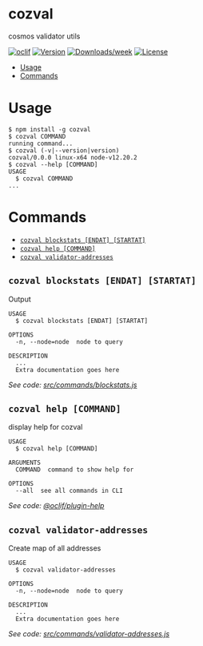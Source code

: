 cozval
======

cosmos validator utils

[![oclif](https://img.shields.io/badge/cli-oclif-brightgreen.svg)](https://oclif.io)
[![Version](https://img.shields.io/npm/v/cozval.svg)](https://npmjs.org/package/cozval)
[![Downloads/week](https://img.shields.io/npm/dw/cozval.svg)](https://npmjs.org/package/cozval)
[![License](https://img.shields.io/npm/l/cozval.svg)](https://github.com/gotjoshua/cozval/blob/master/package.json)

<!-- toc -->
* [Usage](#usage)
* [Commands](#commands)
<!-- tocstop -->
# Usage
<!-- usage -->
```sh-session
$ npm install -g cozval
$ cozval COMMAND
running command...
$ cozval (-v|--version|version)
cozval/0.0.0 linux-x64 node-v12.20.2
$ cozval --help [COMMAND]
USAGE
  $ cozval COMMAND
...
```
<!-- usagestop -->
# Commands
<!-- commands -->
* [`cozval blockstats [ENDAT] [STARTAT]`](#cozval-blockstats-endat-startat)
* [`cozval help [COMMAND]`](#cozval-help-command)
* [`cozval validator-addresses`](#cozval-validator-addresses)

## `cozval blockstats [ENDAT] [STARTAT]`

Output 

```
USAGE
  $ cozval blockstats [ENDAT] [STARTAT]

OPTIONS
  -n, --node=node  node to query

DESCRIPTION
  ...
  Extra documentation goes here
```

_See code: [src/commands/blockstats.js](https://github.com/gotjoshua/cozval/blob/v0.0.0/src/commands/blockstats.js)_

## `cozval help [COMMAND]`

display help for cozval

```
USAGE
  $ cozval help [COMMAND]

ARGUMENTS
  COMMAND  command to show help for

OPTIONS
  --all  see all commands in CLI
```

_See code: [@oclif/plugin-help](https://github.com/oclif/plugin-help/blob/v3.2.2/src/commands/help.ts)_

## `cozval validator-addresses`

Create map of all addresses 

```
USAGE
  $ cozval validator-addresses

OPTIONS
  -n, --node=node  node to query

DESCRIPTION
  ...
  Extra documentation goes here
```

_See code: [src/commands/validator-addresses.js](https://github.com/gotjoshua/cozval/blob/v0.0.0/src/commands/validator-addresses.js)_
<!-- commandsstop -->
